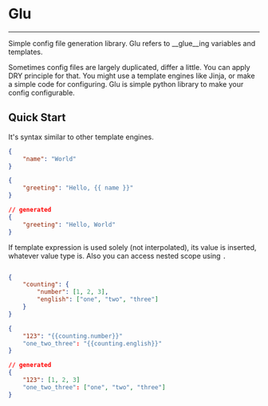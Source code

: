 # Glu
------

Simple config file generation library. Glu refers to __glue__ing variables and templates.

Sometimes config files are largely duplicated, differ a little. You can apply DRY principle for that. You might use a
template engines like Jinja, or make a simple code for configuring. Glu is simple python library to make your config
configurable.

## Quick Start

It's syntax similar to other template engines.

``` json
{
    "name": "World"
}

{
    "greeting": "Hello, {{ name }}"
}

// generated
{
    "greeting": "Hello, World"
}
```

If template expression is used solely (not interpolated), its value is inserted, whatever value type is.
Also you can access nested scope using `.`

``` json

{
    "counting": {
        "number": [1, 2, 3],
        "english": ["one", "two", "three"]
    }
}

{
    "123": "{{counting.number}}"
    "one_two_three": "{{counting.english}}"
}

// generated
{
    "123": [1, 2, 3]
    "one_two_three": ["one", "two", "three"]
}

```


